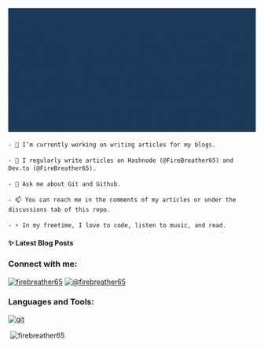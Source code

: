 <img src="github-header.gif" />

```
- 🔭 I’m currently working on writing articles for my blogs.

- 📝 I regularly write articles on Hashnode (@FireBreather65) and Dev.to (@FireBreather65).

- 💬 Ask me about Git and Github.

- 📫 You can reach me in the comments of my articles or under the discussions tab of this repo.

- ⚡ In my freetime, I love to code, listen to music, and read.
```

<!-- - 🌱 I’m currently learning ... -->
<!-- - 👯 I’m looking to collaborate on ... -->
<!-- - 🤔 I’m looking for help with ... -->
<!-- - 👨‍💻 All of my projects are available [in my portfolio](portfolio link) -->
<!-- - 📄 Know about my experiences [in my resume](resume link) -->
<!-- Sort with https://rahuldkjain.github.io/gh-profile-readme-generator/ -->

#### ✨ Latest Blog Posts
<!-- BLOG-POST-LIST:START -->
<!-- BLOG-POST-LIST:END -->

<h3 align="left">Connect with me:</h3>
<p align="left">
<a href="https://dev.to/firebreather65" target="blank"><img align="center" src="https://raw.githubusercontent.com/rahuldkjain/github-profile-readme-generator/master/src/images/icons/Social/devto.svg" alt="firebreather65" height="30" width="40" /></a>
<a href="https://hashnode.com/@firebreather65" target="blank"><img align="center" src="https://raw.githubusercontent.com/rahuldkjain/github-profile-readme-generator/master/src/images/icons/Social/hashnode.svg" alt="@firebreather65" height="30" width="40" /></a>
</p>

<h3 align="left">Languages and Tools:</h3>
<p align="left"> <a href="https://git-scm.com/" target="_blank" rel="noreferrer"> <img src="https://www.vectorlogo.zone/logos/git-scm/git-scm-icon.svg" alt="git" width="40" height="40"/> </a> </p>

<p>&nbsp;<img align="center" src="https://github-readme-stats.vercel.app/api?username=firebreather65&show_icons=true&theme=gruvbox&locale=en" alt="firebreather65" /></p>
